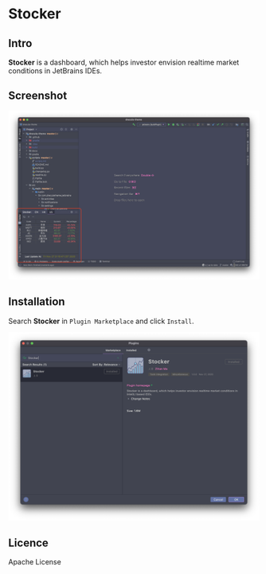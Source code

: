 # Stocker

## Intro

**Stocker** is a dashboard, which helps investor envision realtime market conditions in JetBrains IDEs.

## Screenshot

![](./screenshots/dashboard.png)

## Installation

Search **Stocker** in `Plugin Marketplace` and click `Install`.

![](./screenshots/install.png)

## Licence

Apache License
